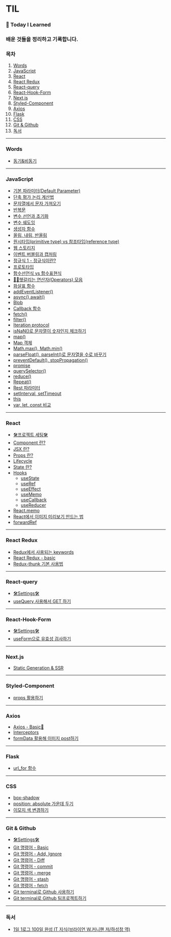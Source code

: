 # TIL
### 🍅 Today I Learned

### 배운 것들을 정리하고 기록합니다.

### 목차
1. [Words](https://github.com/yyeonggg/TIL/blob/master/README.md#words)
2. [JavaScript](https://github.com/yyeonggg/TIL#javascript)
3. [React](https://github.com/yyeonggg/TIL#react)
4. [React Redux](https://github.com/yyeonggg/TIL/blob/master/README.md#redux)
5. [React-query](https://github.com/yyeonggg/TIL#react-query)
6. [React-Hook-Form]()
7. [Next.js]()
8. [Styled-Component](https://github.com/yyeonggg/TIL/blob/master/README.md#styled-component)
9. [Axios](https://github.com/yyeonggg/TIL/blob/master/README.md#axios)
10. [Flask](https://github.com/yyeonggg/TIL/blob/master/README.md#flask)
11. [CSS](https://github.com/yyeonggg/TIL/blob/master/README.md#flask)
12. [Git & Github](https://github.com/yyeonggg/TIL/blob/master/README.md#git--github)
13. [독서](https://github.com/yyeonggg/TIL/blob/master/README.md#flask)

----
### Words
- [동기&비동기](https://github.com/yyeonggg/TIL/tree/master/Words)

----

### JavaScript
- [기본 파라미터(Default Parameter)](https://github.com/yyeonggg/TIL/blob/master/Javascript/%EA%B8%B0%EB%B3%B8%20%ED%8C%8C%EB%9D%BC%EB%AF%B8%ED%84%B0.md)
- [단축 평가 논리 계산법](https://github.com/yyeonggg/TIL/blob/master/Javascript/short-circuit_evaluation.md)
- [문자열에서 문자 가져오기](https://github.com/yyeonggg/TIL/blob/master/Javascript/%EB%AC%B8%EC%9E%90%EC%97%B4%EC%97%90%EC%84%9C%20%EB%AC%B8%EC%9E%90%20%EA%B0%80%EC%A0%B8%EC%98%A4%EA%B8%B0.md)
- [반복문](https://github.com/yyeonggg/TIL/blob/master/Javascript/%EB%B0%98%EB%B3%B5%EB%AC%B8.md)
- [변수 선언과 초기화](https://github.com/yyeonggg/TIL/blob/master/Javascript/%EB%B3%80%EC%88%98_%EC%84%A0%EC%96%B8%EA%B3%BC_%EC%B4%88%EA%B8%B0%ED%99%94.md)
- [변수 쉐도잉](https://github.com/yyeonggg/TIL/blob/master/Javascript/variable_shadowing.md)
- [생성자 함수](https://github.com/yyeonggg/TIL/blob/master/Javascript/%EC%83%9D%EC%84%B1%EC%9E%90_%ED%95%A8%EC%88%98.md)
- [올림, 내림, 반올림](https://github.com/yyeonggg/TIL/blob/master/Javascript/Math.ceil-floor-round.md)
- [원시타입(primitive type) vs 참조타입(reference type)](https://github.com/yyeonggg/TIL/blob/master/Javascript/primitive_type_and_reference_type.md)
- [웹 스토리지](https://github.com/yyeonggg/TIL/blob/master/Javascript/webStorage.md)
- [이벤트 버블링과 캡처링](https://github.com/yyeonggg/TIL/blob/master/Javascript/bubbling_capturing.md)
- [정규식 1 - 정규식이란?](https://github.com/yyeonggg/TIL/blob/master/Javascript/%EC%A0%95%EA%B7%9C%EC%8B%9D1.md)
- [프로토타입](https://github.com/yyeonggg/TIL/blob/master/Javascript/prototype.md)
- [함수선언식 vs 함수표현식](https://github.com/yyeonggg/TIL/blob/master/Javascript/%ED%95%A8%EC%88%98%EC%84%A0%EC%96%B8%EC%8B%9D%20vs%20%ED%95%A8%EC%88%98%ED%91%9C%ED%98%84%EC%8B%9D.md)
- [🤷‍♂️헷갈리는 연산자(Operators) 모음](https://github.com/yyeonggg/TIL/blob/master/Javascript/operators.md)
- [화살표 함수](https://github.com/yyeonggg/TIL/blob/master/Javascript/%ED%99%94%EC%82%B4%ED%91%9C_%ED%95%A8%EC%88%98.md)
- [addEventListener()](https://github.com/yyeonggg/TIL/blob/master/Javascript/addEventListener.md)
- [async(),await()](https://github.com/yyeonggg/TIL/blob/master/Javascript/async_await.md)
- [Blob](https://github.com/yyeonggg/TIL/blob/master/Javascript/blob.md)
- [Callback 함수](https://github.com/yyeonggg/TIL/blob/master/Javascript/Callback%ED%95%A8%EC%88%98.md)
- [fetch()](https://github.com/yyeonggg/TIL/blob/master/Javascript/fetch.md)
- [filter()](https://github.com/yyeonggg/TIL/blob/master/Javascript/filter()%ED%95%A8%EC%88%98.md)
- [Iteration protocol](https://github.com/yyeonggg/TIL/blob/master/Javascript/iteration_protocol.md)
- [isNaN()로 문자열이 숫자인지 체크하기](https://github.com/yyeonggg/TIL/blob/master/Javascript/isNaN().md)
- [map()](https://github.com/yyeonggg/TIL/blob/master/Javascript/map().md)
- [Map 객체](https://github.com/yyeonggg/TIL/blob/master/Javascript/map_%EA%B0%9D%EC%B2%B4.md)
- [Math.max(), Math.min()](https://github.com/yyeonggg/TIL/blob/master/Javascript/Math.max(),Math.min().md)
- [parseFloat(), parseInt()로 문자열을 수로 바꾸기](https://github.com/yyeonggg/TIL/blob/master/Javascript/parseInt-Float().md)
- [preventDefault(), stopPropagation()](https://github.com/yyeonggg/TIL/blob/master/Javascript/preventDefault()_stopPropagation().md)
- [promise](https://github.com/yyeonggg/TIL/blob/master/Javascript/Promise.md)
- [querySelector()](https://github.com/yyeonggg/TIL/blob/master/Javascript/querySelector().md)
- [reduce()](https://github.com/yyeonggg/TIL/blob/master/Javascript/reduce()%ED%95%A8%EC%88%98.md)
- [Repeat()](https://github.com/yyeonggg/TIL/blob/master/Javascript/repeat().md)
- [Rest 파라미터](https://github.com/yyeonggg/TIL/blob/master/Javascript/Rest%ED%8C%8C%EB%9D%BC%EB%AF%B8%ED%84%B0.md)
- [setInterval, setTimeout](https://github.com/yyeonggg/TIL/blob/master/Javascript/setInterval_setTimeout.md)
- [this](https://github.com/yyeonggg/TIL/blob/master/Javascript/this.md)
- [var, let, const 비교](https://github.com/yyeonggg/TIL/blob/master/Javascript/var%2C%20let%2C%20const%20%EB%B9%84%EA%B5%90.md)

----

### React
- [🛠프로젝트 세팅🛠](https://github.com/yyeonggg/TIL/blob/master/React/setting.md)
- [Component 란?](https://github.com/yyeonggg/TIL/blob/master/React/component.md)
- [JSX 란?](https://github.com/yyeonggg/TIL/blob/master/React/JSX.md)
- [Props 란?](https://github.com/yyeonggg/TIL/blob/master/React/props.md)
- [Lifecycle](https://github.com/yyeonggg/TIL/blob/master/React/Lifecycle.md)
- [State 란?](https://github.com/yyeonggg/TIL/blob/master/React/state.md)
- [Hooks](https://github.com/yyeonggg/TIL/tree/master/React/Hooks)
    - [useState](https://github.com/yyeonggg/TIL/blob/master/React/Hooks/usestate.md)
    - [useRef](https://github.com/yyeonggg/TIL/blob/master/React/Hooks/useRef.md)
    - [useEffect](https://github.com/yyeonggg/TIL/blob/master/React/Hooks/useEffect.md)
    - [useMemo](https://github.com/yyeonggg/TIL/blob/master/React/Hooks/useMemo.md)
    - [useCallback](https://github.com/yyeonggg/TIL/blob/master/React/Hooks/useCallback.md)
    - [useReducer](https://github.com/yyeonggg/TIL/blob/master/React/Hooks/useReducer.md)
- [React.memo](https://github.com/yyeonggg/TIL/blob/master/React/React.memo.md)
- [React에서 이미지 미리보기 만드는 법](https://github.com/yyeonggg/TIL/blob/master/React/%EC%9D%B4%EB%AF%B8%EC%A7%80_%EB%AF%B8%EB%A6%AC%EB%B3%B4%EA%B8%B0.md)
- [forwardRef](https://github.com/yyeonggg/TIL/blob/master/React/forwardRef.md)
----
### React Redux
- [Redux에서 사용되는 keywords](https://github.com/yyeonggg/TIL/blob/master/React%20Redux/keywords.md)
- [React Redux - basic](https://github.com/yyeonggg/TIL/blob/master/React%20Redux/basic.md)
- [Redux-thunk 기본 사용법](https://github.com/yyeonggg/TIL/blob/master/React%20Redux/Redux-thunk.md)

----

### React-query
- [🛠Settings🛠](https://github.com/yyeonggg/TIL/blob/master/React-query/Settings.md)
- [useQuery 사용해서 GET 하기](https://github.com/yyeonggg/TIL/blob/master/React-query/useQuery.md)

----

### React-Hook-Form
- [🛠Settings🛠](https://github.com/yyeonggg/TIL/blob/master/React-Hook-Form/settings.md)
- [useForm으로 유효성 검사하기](https://github.com/yyeonggg/TIL/blob/master/React-Hook-Form/useForm.md)

----

### Next.js
- [Static Generation & SSR](https://github.com/yyeonggg/TIL/blob/master/Next.js/pages.md)

----

### Styled-Component
- [props 활용하기](https://github.com/yyeonggg/TIL/blob/master/Styled-Component/props%ED%99%9C%EC%9A%A9.md)

----

### Axios
- [Axios - Basic🐣](https://github.com/yyeonggg/TIL/blob/master/Axios/basic.md)
- [Interceptors](https://github.com/yyeonggg/TIL/blob/master/Axios/interceptors.md)
- [formData 활용해 이미지 post하기](https://github.com/yyeonggg/TIL/blob/master/Axios/send_image.md)

----


### Flask
- [url_for 함수](https://github.com/yyeonggg/TIL/blob/master/Flask/url_for%20%ED%95%A8%EC%88%98.md)

----

### CSS
- [box-shadow](https://github.com/yyeonggg/TIL/blob/master/CSS/box-shadow.md)
- [position: absolute 가운데 두기](https://github.com/yyeonggg/TIL/blob/master/CSS/position:%20absolute%20%EA%B0%80%EC%9A%B4%EB%8D%B0%20%EB%91%90%EA%B8%B0.md)
- [이모지 색 변경하기](https://github.com/yyeonggg/TIL/blob/master/CSS/%EC%9D%B4%EB%AA%A8%EC%A7%80%20%EC%83%89%20%EB%B3%80%EA%B2%BD.md)

----

### Git & Github
- [🛠Settings🛠](https://github.com/yyeonggg/TIL/blob/master/Git%26Github/git-basic.md)
- [Git 명령어 - Basic](https://github.com/yyeonggg/TIL/blob/master/Git%26Github/commands_basic.md)
- [Git 명령어 - Add, Ignore](https://github.com/yyeonggg/TIL/blob/master/Git&Github/commands_add_ignore.md)
- [Git 명령어 - Diff](https://github.com/yyeonggg/TIL/blob/master/Git&Github/commands_diff.md)
- [Git 명령어 - commit](https://github.com/yyeonggg/TIL/blob/master/Git%26Github/commands_commit.md)
- [Git 명령어 - merge](https://github.com/yyeonggg/TIL/blob/master/Git%26Github/commands_merge.md)
- [Git 명령어 - stash](https://github.com/yyeonggg/TIL/blob/master/Git%26Github/commands_stash.md)
- [Git 명령어 - fetch](https://github.com/yyeonggg/TIL/blob/master/Git%26Github/commands_fetch.md)
- [Git terminal로 Github 사용하기](https://github.com/yyeonggg/TIL/blob/master/Git%26Github/github_by_git_terminal.md)
- [Git terminal로 Github 팀프로젝트하기](https://github.com/yyeonggg/TIL/blob/master/Git%26Github/github_team_project.md)


----

### 독서
- [1일 1로그 100일 완성 IT 지식(브라이언 W.커니핸 저/하성창 역)](https://github.com/yyeonggg/TIL/blob/master/%EB%8F%85%EC%84%9C/1%EC%9D%BC_1%EB%A1%9C%EA%B7%B8_100%EC%9D%BC_%EC%99%84%EC%84%B1_IT%EC%A7%80%EC%8B%9D.md)
